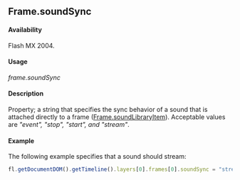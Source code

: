 ## Frame.soundSync

#### Availability

Flash MX 2004.

#### Usage

*frame.soundSync*

#### Description

Property; a string that specifies the sync behavior of a sound that is attached directly to a frame ([Frame.soundLibraryItem](../Frame_object/Frame31.md)). Acceptable values are *"event", "stop", "start", and "stream"*.

#### Example

The following example specifies that a sound should stream:

```javascript
fl.getDocumentDOM().getTimeline().layers[0].frames[0].soundSync = "stream";
```
